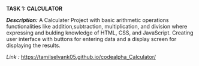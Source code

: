 **TASK 1: CALCULATOR**

**_Description:_** A Calculater Project with basic arithmetic operations functionalities like addition,subtraction, multiplication, and division where expressing and bulding knowledge of HTML, CSS, and JavaScript. Creating user interface with buttons for entering data and a display screen for displaying the results.

_Link :_ https://tamilselvank05.github.io/codealpha_Calculator/
